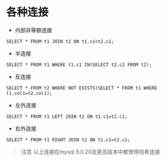 # 各种连接

- 内部非等额连接

```
SELECT * FROM t1 JOIN t2 ON t1.c1<t2.c1;
```

- 半连接

```
SELECT * FROM t1 WHERE t1.c1 IN(SELECT t2.c2 FROM t2);
```

- 反连接

```
SELECT * FROM t2 WHERE NOT EXISTS(SELECT * FROM t1 WHERE t1.col1=t2.col1);
```

- 左外连接

```
SELECT * FROM t1 LEFT JOIN t2 ON t1.c1=t2.c1;
```

- 右外连接

```
SELECT * FROM t1 RIGHT JOIN t2 ON t1.c1=t2.c1;
```

>注意
>以上连接在mysql 8.0.20及更高版本中都使用哈希连接
>